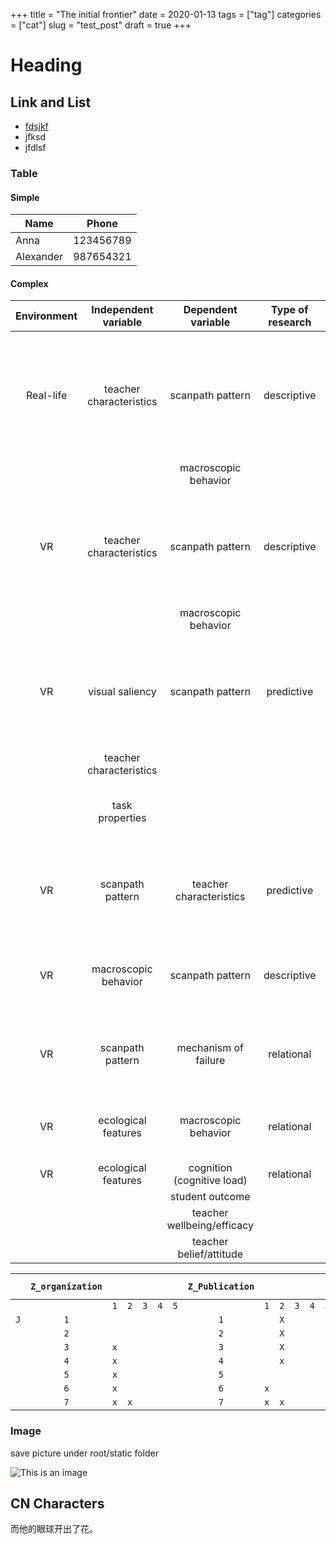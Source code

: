 +++
title = "The initial frontier"
date = 2020-01-13
tags = ["tag"]
categories = ["cat"]
slug = "test_post"
draft = true
+++

# Heading

## Link and List

- [fdsjkf](https://www.douban.com/people/hessen/)
- jfksd
- jfdlsf

### Table

#### Simple 

|    Name   |   Phone   |
|-----------|-----------|
| Anna      | 123456789 |
| Alexander | 987654321 |

#### Complex

|  **Environment** | **Independent variable** | **Dependent variable** | **Type of research** | **Research question (example)** | **Notes** |
| :---: | :---: | :---: | :---: | :---: | :---: |
|  Real-life | teacher characteristics | scanpath pattern | descriptive | In real-life teaching, what eye movement patteren/classroom management behavior does teacher with different level/type of expertise/knowledge possess? | study 1 of my dissertation, and ideas about diverged expertise belong to this category |
|   |  | macroscopic behavior |  |  |  |
|  VR | teacher characteristics | scanpath pattern | descriptive | In VR environment, what eye movement patteren/classroom management behavior does teacher with different level/type of expertise/knowledge possess? |  |
|   |  | macroscopic behavior |  |  |  |
|  VR | visual saliency | scanpath pattern | predictive | In VR environment, can we predict teacher's eye movement patteren by the visual saliency of the classroom combined with their different level/type of expertise/knowledge? | essentially, what drives teacher's attention? |
|   | teacher characteristics |  |  |  |  |
|   | task properties |  |  | can we predict fixation allocation by saliency in different component of teaching? |  |
|  VR | scanpath pattern | teacher characteristics | predictive | In VR environment, can we predict teacher's level/type of expertise/knowledge through their eye movement pattern? |  |
|  VR | macroscopic behavior | scanpath pattern | descriptive | In VR environment, does scanpath differ when different classroom management behavior carries out? |  |
|  VR | scanpath pattern | mechanism of failure | relational | What's the mechanism of preservice teachers’ false-negative responses to classroom disruptions |  |
|  VR | ecological features | macroscopic behavior | relational | How does classroom complexity affects teacher's noticing and reaction to misbehaviors? | VR_CM paper |
|  VR | ecological features | cognition (cognitive load) | relational |  |  |
|   |  | student outcome |  |  |  |
|   |  | teacher wellbeing/efficacy |  |  |  |
|   |  | teacher belief/attitude |  |  |  |

|   | `Z_organization` |  |  |  |  |  | `Z_Publication` |  |  |  |  |  | `Z_Academic Dev` |  |  |  |  |  | `Z_Teaching` |  |  |  |  |  | `S_Output` |  |  |  |  |  | `S_Social` |  |  |  |  |  | `S_Input` |  |  |  |  |  | `X_Health` |  |  |  |  |  | `X_Chore` |  |  |  |  |  |
| --- | :---: | --- | --- | --- | --- | --- | :---: | --- | --- | --- | --- | --- | :---: | --- | --- | --- | --- | --- | :---: | --- | --- | --- | --- | --- | :---: | --- | --- | --- | --- | --- | :---: | --- | --- | --- | --- | --- | :---: | --- | --- | --- | --- | --- | :---: | --- | --- | --- | --- | --- | :---: | --- | --- | --- | --- | --- |
|   |  | `1` | `2` | `3` | `4` | `5` |  | `1` | `2` | `3` | `4` | `5` |  | `1` | `2` | `3` | `4` | `5` |  | `1` | `2` | `3` | `4` | `5` |  | `1` | `2` | `3` | `4` | `5` |  | `1` | `2` | `3` | `4` | `5` |  | `1` | `2` | `3` | `4` | `5` |  | `1` | `2` | `3` | `4` | `5` |  | `1` | `2` | `3` | `4` | `5` |
|  `J` | `1` |  |  |  |  |  | `1` |  | `X` |  |  |  | `1` |  |  |  |  |  | `1` |  |  |  |  |  | `1` |  |  |  |  |  | `1` | `x` | `X` |  |  |  | `1` |  | `X` |  |  |  | `1` |  | `X` |  |  |  | `1` | `x` |  |  |  |  |
|   | `2` |  |  |  |  |  | `2` |  | `X` |  |  |  | `2` |  |  |  |  |  | `2` |  | `X` |  |  |  | `2` |  |  |  |  |  | `2` | `x` |  |  |  |  | `2` |  | `X` |  |  |  | `2` |  |  |  |  |  | `2` |  |  |  |  |  |
|   | `3` | `x` |  |  |  |  | `3` |  | `X` |  |  |  | `3` |  | `X` |  |  |  | `3` |  |  |  |  |  | `3` |  |  |  |  |  | `3` |  | `X` |  |  |  | `3` |  | `X` |  |  |  | `3` | `x` | `X` |  |  |  | `3` |  |  |  |  |  |
|   | `4` | `x` |  |  |  |  | `4` |  | `x` |  |  |  | `4` |  |  |  |  |  | `4` |  | `x` |  |  |  | `4` |  |  |  |  |  | `4` |  |  |  |  |  | `4` |  | `x` |  |  |  | `4` | `x` |  |  |  |  | `4` |  | `x` |  |  |  |
|   | `5` | `x` |  |  |  |  | `5` |  |  |  |  |  | `5` |  |  |  |  |  | `5` |  |  |  |  |  | `5` | `x` |  |  |  |  | `5` |  |  |  |  |  | `5` | `x` |  |  |  |  | `5` | `x` | `x` |  |  |  | `5` |  |  |  |  |  |
|   | `6` | `x` |  |  |  |  | `6` | `x` |  |  |  |  | `6` |  |  |  |  |  | `6` |  |  |  |  |  | `6` |  |  |  |  |  | `6` | `x` | `x` |  |  |  | `6` | `x` | `x` |  |  |  | `6` |  | `x` |  |  |  | `6` | `x` | `x` |  |  |  |
|   | `7` | `x` | `x` |  |  |  | `7` | `x` | `x` |  |  |  | `7` |  |  |  |  |  | `7` |  |  |  |  |  | `7` |  | `x` |  |  |  | `7` | `x` |  |  |  |  | `7` | `x` | `x` |  |  |  | `7` | `x` | `x` |  |  |  | `7` |  |  |  |  |  |
### Image

save picture under root/static folder

![This is an image](/test_image.png) 

## CN Characters

而他的眼球开出了花。
